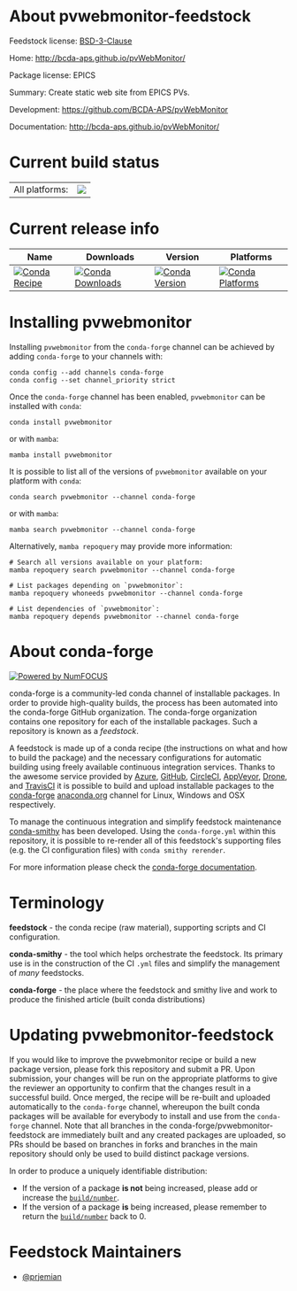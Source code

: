 About pvwebmonitor-feedstock
============================

Feedstock license: [BSD-3-Clause](https://github.com/conda-forge/pvwebmonitor-feedstock/blob/main/LICENSE.txt)

Home: http://bcda-aps.github.io/pvWebMonitor/

Package license: EPICS

Summary: Create static web site from EPICS PVs.

Development: https://github.com/BCDA-APS/pvWebMonitor

Documentation: http://bcda-aps.github.io/pvWebMonitor/

Current build status
====================


<table><tr><td>All platforms:</td>
    <td>
      <a href="https://dev.azure.com/conda-forge/feedstock-builds/_build/latest?definitionId=18283&branchName=main">
        <img src="https://dev.azure.com/conda-forge/feedstock-builds/_apis/build/status/pvwebmonitor-feedstock?branchName=main">
      </a>
    </td>
  </tr>
</table>

Current release info
====================

| Name | Downloads | Version | Platforms |
| --- | --- | --- | --- |
| [![Conda Recipe](https://img.shields.io/badge/recipe-pvwebmonitor-green.svg)](https://anaconda.org/conda-forge/pvwebmonitor) | [![Conda Downloads](https://img.shields.io/conda/dn/conda-forge/pvwebmonitor.svg)](https://anaconda.org/conda-forge/pvwebmonitor) | [![Conda Version](https://img.shields.io/conda/vn/conda-forge/pvwebmonitor.svg)](https://anaconda.org/conda-forge/pvwebmonitor) | [![Conda Platforms](https://img.shields.io/conda/pn/conda-forge/pvwebmonitor.svg)](https://anaconda.org/conda-forge/pvwebmonitor) |

Installing pvwebmonitor
=======================

Installing `pvwebmonitor` from the `conda-forge` channel can be achieved by adding `conda-forge` to your channels with:

```
conda config --add channels conda-forge
conda config --set channel_priority strict
```

Once the `conda-forge` channel has been enabled, `pvwebmonitor` can be installed with `conda`:

```
conda install pvwebmonitor
```

or with `mamba`:

```
mamba install pvwebmonitor
```

It is possible to list all of the versions of `pvwebmonitor` available on your platform with `conda`:

```
conda search pvwebmonitor --channel conda-forge
```

or with `mamba`:

```
mamba search pvwebmonitor --channel conda-forge
```

Alternatively, `mamba repoquery` may provide more information:

```
# Search all versions available on your platform:
mamba repoquery search pvwebmonitor --channel conda-forge

# List packages depending on `pvwebmonitor`:
mamba repoquery whoneeds pvwebmonitor --channel conda-forge

# List dependencies of `pvwebmonitor`:
mamba repoquery depends pvwebmonitor --channel conda-forge
```


About conda-forge
=================

[![Powered by
NumFOCUS](https://img.shields.io/badge/powered%20by-NumFOCUS-orange.svg?style=flat&colorA=E1523D&colorB=007D8A)](https://numfocus.org)

conda-forge is a community-led conda channel of installable packages.
In order to provide high-quality builds, the process has been automated into the
conda-forge GitHub organization. The conda-forge organization contains one repository
for each of the installable packages. Such a repository is known as a *feedstock*.

A feedstock is made up of a conda recipe (the instructions on what and how to build
the package) and the necessary configurations for automatic building using freely
available continuous integration services. Thanks to the awesome service provided by
[Azure](https://azure.microsoft.com/en-us/services/devops/), [GitHub](https://github.com/),
[CircleCI](https://circleci.com/), [AppVeyor](https://www.appveyor.com/),
[Drone](https://cloud.drone.io/welcome), and [TravisCI](https://travis-ci.com/)
it is possible to build and upload installable packages to the
[conda-forge](https://anaconda.org/conda-forge) [anaconda.org](https://anaconda.org/)
channel for Linux, Windows and OSX respectively.

To manage the continuous integration and simplify feedstock maintenance
[conda-smithy](https://github.com/conda-forge/conda-smithy) has been developed.
Using the ``conda-forge.yml`` within this repository, it is possible to re-render all of
this feedstock's supporting files (e.g. the CI configuration files) with ``conda smithy rerender``.

For more information please check the [conda-forge documentation](https://conda-forge.org/docs/).

Terminology
===========

**feedstock** - the conda recipe (raw material), supporting scripts and CI configuration.

**conda-smithy** - the tool which helps orchestrate the feedstock.
                   Its primary use is in the construction of the CI ``.yml`` files
                   and simplify the management of *many* feedstocks.

**conda-forge** - the place where the feedstock and smithy live and work to
                  produce the finished article (built conda distributions)


Updating pvwebmonitor-feedstock
===============================

If you would like to improve the pvwebmonitor recipe or build a new
package version, please fork this repository and submit a PR. Upon submission,
your changes will be run on the appropriate platforms to give the reviewer an
opportunity to confirm that the changes result in a successful build. Once
merged, the recipe will be re-built and uploaded automatically to the
`conda-forge` channel, whereupon the built conda packages will be available for
everybody to install and use from the `conda-forge` channel.
Note that all branches in the conda-forge/pvwebmonitor-feedstock are
immediately built and any created packages are uploaded, so PRs should be based
on branches in forks and branches in the main repository should only be used to
build distinct package versions.

In order to produce a uniquely identifiable distribution:
 * If the version of a package **is not** being increased, please add or increase
   the [``build/number``](https://docs.conda.io/projects/conda-build/en/latest/resources/define-metadata.html#build-number-and-string).
 * If the version of a package **is** being increased, please remember to return
   the [``build/number``](https://docs.conda.io/projects/conda-build/en/latest/resources/define-metadata.html#build-number-and-string)
   back to 0.

Feedstock Maintainers
=====================

* [@prjemian](https://github.com/prjemian/)

